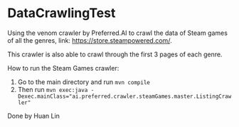 # DataCrawlingTest

Using the venom crawler by Preferred.AI to crawl the data of Steam games of all the genres, link: https://store.steampowered.com/.

This crawler is also able to crawl through the first 3 pages of each genre.

How to run the Steam Games crawler:
1) Go to the main directory and run `mvn compile`
2) Then run `mvn exec:java -Dexec.mainClass="ai.preferred.crawler.steamGames.master.ListingCrawler"`


Done by Huan Lin
